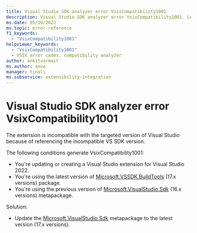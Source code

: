 ```yaml
---
title: Visual Studio SDK analyzer error VsixCompatibility1001
description: Visual Studio SDK analyzer error VsixCompatibility1001. Learn how to recognize and address this error.
ms.date: 05/19/2022
ms.topic: error-reference
f1_keywords:
  - "VsixCompatibility1001"
helpviewer_keywords:
  - "VsixCompatibility1001"
  - VSIX error codes, compatibility analyzer
author: ankitvarmait
ms.author: anva
manager: tinali
ms.subservice: extensibility-integration
---
```


# Visual Studio SDK analyzer error VsixCompatibility1001


The extension is incompatible with the targeted version of Visual Studio because of referencing the incompatible VS SDK version.

The following conditions generate VsixCompatibility1001:

- You're updating or creating a Visual Studio extension for Visual Studio 2022.
- You're using the latest version of [Microsoft.VSSDK.BuildTools](https://www.nuget.org/packages/Microsoft.VSSDK.BuildTools/) (17.x versions) package.
- You're using the previous version of [Microsoft.VisualStudio.Sdk](https://www.nuget.org/packages/Microsoft.VisualStudio.Sdk/) (16.x versions) metapackage.

Solution:

- Update the [Microsoft.VisualStudio.Sdk](https://www.nuget.org/packages/Microsoft.VisualStudio.Sdk/) metapackage to the latest version (17.x versions).
